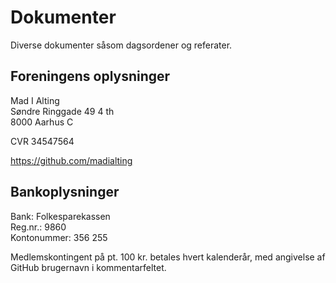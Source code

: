# Dokumenter

Diverse dokumenter såsom dagsordener og referater.

## Foreningens oplysninger
Mad I Alting   
Søndre Ringgade 49 4 th  
8000 Aarhus C

CVR 34547564

https://github.com/madialting

## Bankoplysninger
Bank: Folkesparekassen  
Reg.nr.: 9860  
Kontonummer: 356 255

Medlemskontingent på pt. 100 kr. betales hvert kalenderår, med angivelse af GitHub brugernavn i kommentarfeltet.

